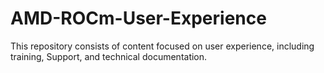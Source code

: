 # AMD-ROCm-User-Experience

This repository consists of content focused on user experience, including training, Support, and technical documentation.  
